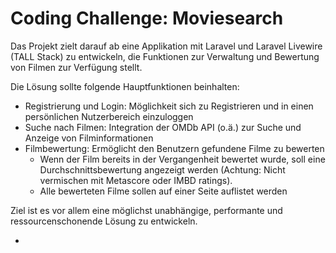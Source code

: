 # Coding Challenge: Moviesearch

Das Projekt zielt darauf ab eine Applikation mit Laravel und Laravel Livewire (TALL Stack) zu entwickeln, die Funktionen zur Verwaltung und Bewertung von Filmen zur Verfügung stellt.

Die Lösung sollte folgende Hauptfunktionen beinhalten:
- Registrierung und Login: Möglichkeit sich zu Registrieren und in einen persönlichen Nutzerbereich einzuloggen
- Suche nach Filmen: Integration der OMDb API (o.ä.) zur Suche und Anzeige von Filminformationen
- Filmbewertung: Ermöglicht den Benutzern gefundene Filme zu bewerten
  - Wenn der Film bereits in der Vergangenheit bewertet wurde, soll eine Durchschnittsbewertung angezeigt werden (Achtung: Nicht vermischen mit Metascore oder IMBD ratings).
  - Alle bewerteten Filme sollen auf einer Seite auflistet werden

Ziel ist es vor allem eine möglichst unabhängige, performante und ressourcenschonende Lösung zu entwickeln.

- 
